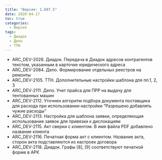 ```yaml
---
title: "Версия: 1.697.5"
date: 2020-04-17
toc: true
categories:
  - Версия
tags:
  - Диадок
  - Депо
  - ТТН
---
```


-   ARC_DEV-2028. Диадок. Передача в Диадок адресов контрагентов текстом, указанным в карточке юридического адреса
-   ARC_DEV-2084. Депо. Формирование отдельных реестров на ремонты
-   ARC_DEV-2105. ТТН. Дополнительные настройки шаблона для пп.1, 2, 3
-   ARC_DEV-2111. Депо. Учет прайса для ПРР на выдачу для тентованных машин
-   ARC_DEV-2112. Уточнен алгоритм подбора документа поставщика для расхода при использовании настройки “Разрешено добавлять чужие расходы”
-   ARC_DEV-2113. Настройка для шаблона заявки, определяющая использование заявок для привязки к дислокациям
-   ARC_DEV-2115. Акт сверки с клиентом. В имя файла PDF добавлено название клиента
-   ARC_DEV-2116. Печатная форма акт с клиентом. Название акта, сторон акта подставляются из настроек договора
-   ARC_DEV-2118. Диадок. Графы [8], [9] соответствуют печатной форме в АРК
